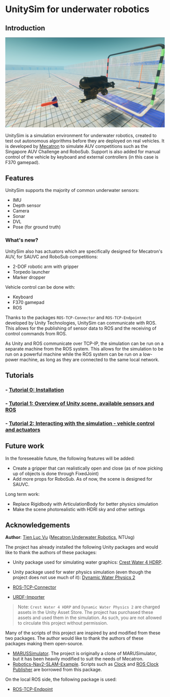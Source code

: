 # UnitySim for underwater robotics

## Introduction

![](docs/images/photoshoot.png)

UnitySim is a simulation environment for underwater robotics, created to test out autonomous algorithms before they are deployed on real vehicles. It is developed by [Mecatron](https://mecatron.sg/) to simulate AUV competitions such as the Singapore AUV Challenge and RoboSub. Support is also added for manual control of the vehicle by keyboard and external controllers (in this case is F370 gamepad).

## Features

UnitySim supports the majority of common underwater sensors:
- IMU
- Depth sensor
- Camera
- Sonar
- DVL
- Pose (for ground truth)  

### What's new?

UnitySim also has actuators which are specifically designed for Mecatron's AUV, for SAUVC and RoboSub competitions:
- 2-DOF robotic arm with gripper
- Torpedo launcher
- Marker dropper

Vehicle control can be done with:
- Keyboard
- F370 gamepad
- ROS

Thanks to the packages `ROS-TCP-Connector` and `ROS-TCP-Endpoint` developed by Unity Technologies, UnitySim can communicate with ROS. This allows for the publishing of sensor data to ROS and the receiving of control commands from ROS.

As Unity and ROS communicate over TCP-IP, the simulation can be run on a separate machine from the ROS system. This allows for the simulation to be run on a powerful machine while the ROS system can be run on a low-power machine, as long as they are connected to the same local network.

## Tutorials

### - [Tutorial 0: Installation](docs/installation.md)
### - [Tutorial 1: Overview of Unity scene, available sensors and ROS](docs/sensors.md)
### - [Tutorial 2: Interacting with the simulation - vehicle control and actuators](docs/control.md)

## Future work

In the foreseeable future, the following features will be added:
- Create a gripper that can realistically open and close (as of now picking up of objects is done through FixedJoint)
- Add more props for RoboSub. As of now, the scene is designed for SAUVC.

Long term work:
- Replace Rigidbody with ArticulationBody for better physics simulation
- Make the scene photorealistic with HDRI sky and other settings

## Acknowledgements

**Author**: [Tien Luc Vu](https://www.linkedin.com/in/luc-vu-tien-601138131/) ([Mecatron Underwater Robotics](https://mecatron.sg/), NTUsg)

The project has already installed the following Unity packages and would like to thank the authors of these packages:

- Unity package used for simulating water graphics: [Crest Water 4 HDRP](https://crest.readthedocs.io/en/stable/?rp=hdrp).

- Unity package used for water physics simulation (even though the project does not use much of it): [Dynamic Water Physics 2](https://www.dynamicwaterphysics.com/doku.php/index)

- [ROS-TCP-Connector](https://github.com/Unity-Technologies/ROS-TCP-Connector.git)

- [URDF-Importer](https://github.com/Unity-Technologies/URDF-Importer)

> Note: `Crest Water 4 HDRP` and `Dynamic Water Physics 2` are charged assets in the Unity Asset Store. The project has purchased these assets and used them in the simulation. As such, you are not allowed to circulate this project without permission.

Many of the scripts of this project are inspired by and modified from these two packages. The author would like to thank the authors of these packages making them open-source.
- [MARUSSimulator](https://github.com/MARUSimulator/marus-example). The project is originally a clone of MARUSimulator, but it has been heavily modified to suit the needs of Mecatron.
- [Robotics-Nav2-SLAM-Example](https://github.com/Unity-Technologies/Robotics-Nav2-SLAM-Example/tree/main). Scripts such as [Clock](docs/sensors.md#clock) and [ROS Clock Publisher](docs/sensors.md#rosclockpublisher) are borrowed from this package.

On the local ROS side, the following package is used:
- [ROS-TCP-Endpoint](https://github.com/Unity-Technologies/ROS-TCP-Endpoint)



